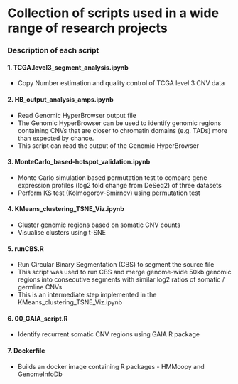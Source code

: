 # Collection of scripts used in a wide range of research projects

### Description of each script
#### 1. TCGA.level3_segment_analysis.ipynb
* Copy Number estimation and quality control of TCGA level 3 CNV data

#### 2. HB_output_analysis_amps.ipynb
* Read Genomic HyperBrowser output file
* The Genomic HyperBrowser can be used to identify genomic regions containing CNVs that are closer to chromatin domains (e.g. TADs) more than expected by chance.
* This script can read the output of the Genomic HyperBrowser

#### 3. MonteCarlo_based-hotspot_validation.ipynb
* Monte Carlo simulation based permutation test to compare gene expression profiles (log2 fold change from DeSeq2) of three datasets
* Perform KS test (Kolmogorov-Smirnov) using permutation test

#### 4. KMeans_clustering_TSNE_Viz.ipynb
* Cluster genomic regions based on somatic CNV counts
* Visualise clusters using t-SNE

#### 5. runCBS.R
* Run Circular Binary Segmentation (CBS) to segment the source file
* This script was used to run CBS and merge genome-wide 50kb genomic regions into consecutive segments with similar log2 ratios of somatic / germline CNVs
* This is an intermediate step implemented in the  KMeans_clustering_TSNE_Viz.ipynb

#### 6. 00_GAIA_script.R
 * Identify recurrent somatic CNV regions using GAIA R package

#### 7. Dockerfile
* Builds an docker image containing R packages - HMMcopy and GenomeInfoDb
